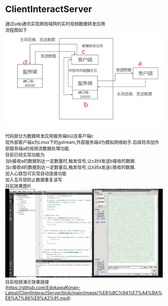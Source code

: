 # ClientInteractServer
通过udp通讯实现跨局域网的实时视频数据转发应用<br>
流程图如下<br>
![image](https://github.com/EdokawaKonan-Latest/ClientInteractServer/blob/main/image/Process.jpg)<br>

代码部分为数据转发应用服务端b以及客户端c<br>
现外部客户端a为Linux下的gstream,外部服务端d为模拟网络助手.后续将添加外部服务端a的视频流数据处理功能.<br>
目前已经实现功能为<br>
当b接收a的数据到达一定数量时,触发信号,让c对d发送b接收的数据.<br>
当c接收d的数据到达一定数量后,触发信号,让b对a发送c接收的数据.<br>
加入心跳包可实现自动连接功能<br>
加入互斥锁防止数据重复读写<br>
目前效果图片<br>
![image](https://github.com/EdokawaKonan-Latest/ClientInteractServer/blob/main/image/show.jpg)
目前视频演示效果链接<br>
(https://github.com/EdokawaKonan-Latest/ClientInteractServer/blob/main/image/%E6%BC%94%E7%A4%BA%E8%A7%86%E9%A2%91.mp4)<br>




